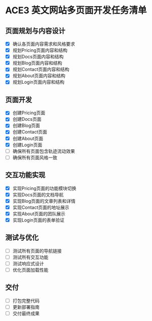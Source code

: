 # ACE3 英文网站多页面开发任务清单

## 页面规划与内容设计
- [x] 确认各页面内容需求和风格要求
- [x] 规划Pricing页面内容和结构
- [x] 规划Docs页面内容和结构
- [x] 规划Blog页面内容和结构
- [x] 规划Contact页面内容和结构
- [x] 规划About页面内容和结构
- [x] 规划Login页面内容和结构

## 页面开发
- [x] 创建Pricing页面
- [x] 创建Docs页面
- [x] 创建Blog页面
- [x] 创建Contact页面
- [x] 创建About页面
- [x] 创建Login页面
- [ ] 确保所有页面包含轨迹流动效果
- [ ] 确保所有页面风格一致

## 交互功能实现
- [x] 实现Pricing页面的功能模块切换
- [x] 实现Docs页面的文档导航
- [x] 实现Blog页面的文章列表和详情
- [x] 实现Contact页面的地址展示
- [x] 实现About页面的团队展示
- [x] 实现Login页面的表单验证

## 测试与优化
- [ ] 测试所有页面的导航链接
- [ ] 测试所有交互功能
- [ ] 测试响应式设计
- [ ] 优化页面加载性能

## 交付
- [ ] 打包完整代码
- [ ] 更新部署指南
- [ ] 交付最终成果
